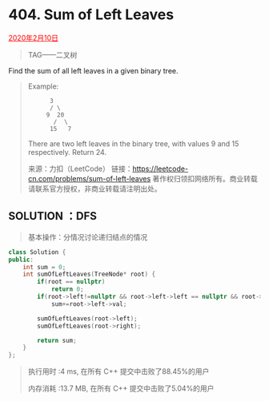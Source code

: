 # 404. Sum of Left Leaves

<font color = #FF0000><u>2020年2月10日</u></font>

> TAG——二叉树

Find the sum of all left leaves in a given binary tree.

> Example:
>
>     		3
>    		/ \
>          9  20
>            /  \
>           15   7
>    There are two left leaves in the binary tree, with values 9 and 15 respectively. Return 24.
>    
>    来源：力扣（LeetCode）
>    链接：https://leetcode-cn.com/problems/sum-of-left-leaves
>    著作权归领扣网络所有。商业转载请联系官方授权，非商业转载请注明出处。

## SOLUTION  ：DFS 

> 基本操作：分情况讨论递归结点的情况

```c++
class Solution {
public:
    int sum = 0;
    int sumOfLeftLeaves(TreeNode* root) {
        if(root == nullptr)
            return 0;
        if(root->left!=nullptr && root->left->left == nullptr && root->left->right == nullptr)
            sum+=root->left->val;

        sumOfLeftLeaves(root->left);
        sumOfLeftLeaves(root->right);

        return sum;
    }
};
```

> 执行用时 :4 ms, 在所有 C++ 提交中击败了88.45%的用户
>
> 内存消耗 :13.7 MB, 在所有 C++ 提交中击败了5.04%的用户
>
> 
>   
